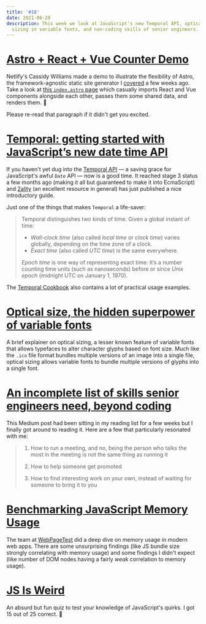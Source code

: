 ```yaml
---
title: '#18'
date: 2021-06-29
description: This week we look at JavaScript's new Temporal API, optical
  sizing in variable fonts, and non-coding skills of senior engineers.
---
```


# [Astro + React + Vue Counter Demo](https://github.com/cassidoo/astro-react-vue-demo)

Netlify's Cassidy Williams made a demo to illustrate the flexibility of Astro, the framework-agnostic static site generator I [covered](https://mturco.com/reading-list/16#introducing-astro-ship-less-javascript) a few weeks ago. Take a look at [this `index.astro` page](https://github.com/cassidoo/astro-react-vue-demo/blob/main/src/pages/index.astro) which casually imports React and Vue components alongside each other, passes them some shared data, and renders them. 👀

Please re-read that paragraph if it didn't get you excited.

# [Temporal: getting started with JavaScript’s new date time API](https://2ality.com/2021/06/temporal-api.html)

If you haven't yet dug into the [Temporal API](https://tc39.es/proposal-temporal/docs/) — a saving grace for JavaScript's awful `Date` API — now is a good time. It reached stage 3 status a few months ago (making it all but guaranteed to make it into EcmaScript) and [2ality](https://2ality.com/) (an excellent resource in general) has just published a nice introductory guide.

Just one of the things that makes `Temporal` a life-saver:

> Temporal distinguishes two kinds of time. Given a global instant of time:
>
> - _Wall-clock time_ (also called _local time_ or _clock time_) varies globally, depending on the time zone of a clock.
> - _Exact time_ (also called _UTC time_) is the same everywhere.
>
> _Epoch time_ is one way of representing exact time: It’s a number counting time units (such as nanoseconds) before or since _Unix epoch_ (midnight UTC on January 1, 1970).

The [Temporal Cookbook](https://tc39.es/proposal-temporal/docs/cookbook.html) also contains a lot of practical usage examples.

# [Optical size, the hidden superpower of variable fonts](https://pixelambacht.nl/2021/optical-size-hidden-superpower/)

A brief explainer on optical sizing, a lesser known feature of variable fonts that allows typefaces to alter character glyphs based on font size. Much like the `.ico` file format bundles multiple versions of an image into a single file, optical sizing allows variable fonts to bundle multiple versions of glyphs into a single font.

# [An incomplete list of skills senior engineers need, beyond coding](https://skamille.medium.com/an-incomplete-list-of-skills-senior-engineers-need-beyond-coding-8ed4a521b29f)

This Medium post had been sitting in my reading list for a few weeks but I finally got around to reading it. Here are a few that particularly resonated with me:

> 1. How to run a meeting, and no, being the person who talks the most in the meeting is not the same thing as running it
>
> 2. How to help someone get promoted
>
> 3. How to find interesting work on your own, instead of waiting for someone to bring it to you

# [Benchmarking JavaScript Memory Usage](https://blog.webpagetest.org/posts/benchmarking-javascript-memory-usage/)

The team at [WebPageTest](https://webpagetest.org/) did a deep dive on memory usage in modern web apps. There are some unsurprising findings (like JS bundle size strongly correlating with memory usage) and some findings I didn't expect (like number of DOM nodes having a fairly _weak_ correlation to memory usage).

# [JS Is Weird](https://jsisweird.com/)

An absurd but fun quiz to test your knowledge of JavaScript's quirks. I got 15 out of 25 correct. 😬

